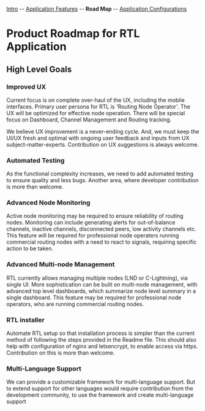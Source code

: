 [Intro](../README.md) -- [Application Features](Application_features.md) -- **Road Map** -- [Application Configurations](Application_configurations)

# Product Roadmap for RTL Application

## High Level Goals

### Improved UX
Current focus is on complete over-haul of the UX, including the mobile interfaces. Primary user persona for RTL is 'Routing Node Operator'. The UX will be optimized for effective node operation. There will be special focus on Dashboard, Channel Management and Routing tracking.

We believe UX improvement is a never-ending cycle. And, we must keep the UI/UX fresh and optimal with ongoing user feedback and inputs from UX subject-matter-experts. Contribution on UX suggestions is always welcome. 

### Automated Testing
As the functional complexity increases, we need to add automated testing to ensure quality and less bugs. Another area, where developer contribution is more than welcome.

### Advanced Node Monitoring
Active node monitoring may be required to ensure reliability of routing nodes. Monitoring can include generating alerts for out-of-balance channels, inactive channels, disconnected peers, low activity channels etc. This feature will be required for professional node operaters running commercial routing nodes with a need to react to signals, requiring specific action to be taken.

### Advanced Multi-node Management
RTL currently allows managing multiple nodes (LND or C-Lightning), via single UI. More sophistication can be built on multi-node management, with advanced top level dashboards, which summarize node level summary in a single dashboard. This feature may be required for professional node operators, who are running commercial routing nodes.

### RTL installer
Automate RTL setup so that installation process is simpler than the current method of following the steps provided in the Readme file. This should also help with configuration of nginx and letsencrypt, to enable access via https. Contribution on this is more than welcome.

### Multi-Language Support
We can provide a customizable framework for multi-language support. But to extend support for other languages would require contribution from the development community, to use the framework and create multi-language support

